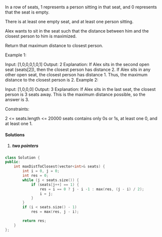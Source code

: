 In a row of seats, 1 represents a person sitting in that seat, and 0 represents that the seat is empty. 

There is at least one empty seat, and at least one person sitting.

Alex wants to sit in the seat such that the distance between him and the closest person to him is maximized. 

Return that maximum distance to closest person.

Example 1:

Input: [1,0,0,0,1,0,1]
Output: 2
Explanation: 
If Alex sits in the second open seat (seats[2]), then the closest person has distance 2.
If Alex sits in any other open seat, the closest person has distance 1.
Thus, the maximum distance to the closest person is 2.
Example 2:

Input: [1,0,0,0]
Output: 3
Explanation: 
If Alex sits in the last seat, the closest person is 3 seats away.
This is the maximum distance possible, so the answer is 3.
 

Constraints:

2 <= seats.length <= 20000
seats contains only 0s or 1s, at least one 0, and at least one 1.

#### Solutions

1. ##### two pointers

```cpp
class Solution {
public:
    int maxDistToClosest(vector<int>& seats) {
        int i = 0, j = 0;
        int res = 0;
        while (j < seats.size()) {
            if (seats[j++] == 1) {
                res = i == 0 ? j - i -1 : max(res, (j - i) / 2);
                i = j;
            }
        }
        if (i < seats.size() - 1)
            res = max(res, j - i);
        
        return res;
    }
};
```